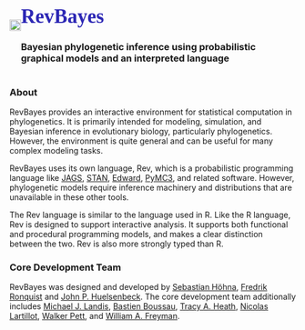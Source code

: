 ---
---

<div class="row" style="display: flex; align-items: center;">
<div class="col-sm-2 col-xs-4">
  <img src="{{ site.baseurl }}{% link assets/img/gm-tree.svg %}" alt="" width="100%" />
</div>
<div class="col-sm-10 col-xs-8">
  <h1 style="font-family:'Raleway'; font-size: 2.5em"><font color="#2D28B5"><b>RevBayes</b></font></h1>
  <h3>Bayesian phylogenetic inference using probabilistic graphical models and an interpreted language</h3>
</div>
</div>


### About

RevBayes provides an interactive environment for statistical computation in phylogenetics. It is primarily intended for modeling, simulation, and Bayesian inference in evolutionary biology, particularly phylogenetics. However, the environment is quite general and can be useful for many complex modeling tasks.

RevBayes uses its own language, Rev, which is a probabilistic programming language like [JAGS](http://mcmc-jags.sourceforge.net/), [STAN](http://mc-stan.org/), [Edward](http://edwardlib.org/), [PyMC3](http://docs.pymc.io/intro.html), and related software. However, phylogenetic models require inference machinery and distributions that are unavailable in these other tools.

The Rev language is similar to the language used in R. Like the R language, Rev is designed to support interactive analysis. It supports both functional and procedural programming models, and makes a clear distinction between the two. Rev is also more strongly typed than R.

### Core Development Team

RevBayes was designed and developed by [Sebastian Höhna](http://evol.bio.lmu.de/people/group_leaders/hoehna/index.html), [Fredrik Ronquist](http://www.nrm.se/english/researchandcollections/bioinformaticsandgenetics/staffandcontact/fredrikronquist.9003433.html) and [John P. Huelsenbeck](http://cteg.berkeley.edu/huelsenbeck.html).
The core development team additionally includes [Michael J. Landis](http://mlandis.github.io/), [Bastien Boussau](https://sites.google.com/site/bastienboussau/), [Tracy A. Heath](http://phyloworks.org/), [Nicolas Lartillot](http://lbbe.univ-lyon1.fr/-Lartillot-Nicolas-.html?lang=fr), [Walker Pett](http://willpett.github.io/), and [William A. Freyman](https://willfreyman.org/).

